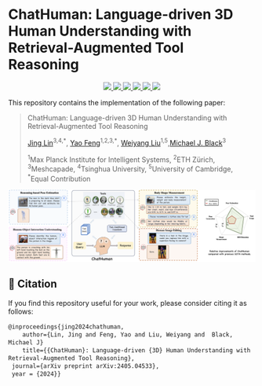 # **ChatHuman: Language-driven 3D Human Understanding with Retrieval-Augmented Tool Reasoning**

<p align="center">
  <a href='https://arxiv.org/abs/2405.04533'>
    <img src='https://img.shields.io/badge/Arxiv-2405.04533-A42C25?style=flat&logo=arXiv&logoColor=A42C25'>
  </a>
  <a href='https://arxiv.org/abs/2405.04533pdf'>
    <img src='https://img.shields.io/badge/Paper-PDF-yellow?style=flat&logo=arXiv&logoColor=yellow'>
  </a>
  <a href='https://chathuman.github.io'>
  <img src='https://img.shields.io/badge/Project-Page-pink?style=flat&logo=Google%20chrome&logoColor=pink'>
  </a>
  <a href='https://youtu.be/0a0ZYJgzdWE'>
  <img src='https://img.shields.io/badge/YouTube-Video-EA3323?style=flat&logo=youtube&logoColor=EA3323'>
  </a>
  <a href='https://github.com/linjing7/ChatHuman'>
    <img src='https://img.shields.io/badge/GitHub-Code-black?style=flat&logo=github&logoColor=white'>
  </a>
  <a href="" target='_blank'>
    <img src="https://visitor-badge.laobi.icu/badge?page_id=linjing7.ChatHuman&left_color=gray&right_color=orange">
  </a>
</p>

This repository contains the implementation of the following paper:

> ChatHuman: Language-driven 3D Human Understanding with Retrieval-Augmented Tool Reasoning
> 
> [Jing Lin](https://jinglin7.github.io/)<sup>3,4,\*</sup>, [Yao Feng](https://scholar.google.com/citations?user=wNQQhSIAAAAJ&hl=en)<sup>1,2,3,\*</sup>, [Weiyang Liu](https://wyliu.com/)<sup>1,5</sup>,[Michael J. Black](https://ps.is.mpg.de/person/black)<sup>3</sup>
>
> <sup>1</sup>Max Planck Institute for Intelligent Systems, <sup>2</sup>ETH Zürich, <sup>3</sup>Meshcapade, <sup>4</sup>Tsinghua University, <sup>5</sup>University of Cambridge, <sup>*</sup>Equal Contribution

![teaser](images/teaser.jpeg)

## 🤝 Citation  

If you find this repository useful for your work, please consider citing it as follows:

```  
@inproceedings{jing2024chathuman,
    author={Lin, Jing and Feng, Yao and Liu, Weiyang and  Black, Michael J}
    title={{ChatHuman}: Language-driven {3D} Human Understanding with Retrieval-Augmented Tool Reasoning},
 journal={arXiv preprint arXiv:2405.04533},
 year = {2024}}
```
